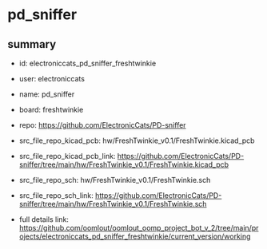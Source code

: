 # pd_sniffer
 
## summary 
* id: electroniccats_pd_sniffer_freshtwinkie
* user: electroniccats
* name: pd_sniffer
* board: freshtwinkie
* repo: https://github.com/ElectronicCats/PD-sniffer
* src_file_repo_kicad_pcb: hw/FreshTwinkie_v0.1/FreshTwinkie.kicad_pcb
* src_file_repo_kicad_pcb_link: https://github.com/ElectronicCats/PD-sniffer/tree/main/hw/FreshTwinkie_v0.1/FreshTwinkie.kicad_pcb


* src_file_repo_sch: hw/FreshTwinkie_v0.1/FreshTwinkie.sch
* src_file_repo_sch_link: https://github.com/ElectronicCats/PD-sniffer/tree/main/hw/FreshTwinkie_v0.1/FreshTwinkie.sch
* full details link: https://github.com/oomlout/oomlout_oomp_project_bot_v_2/tree/main/projects/electroniccats_pd_sniffer_freshtwinkie/current_version/working  






